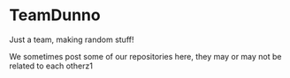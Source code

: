 # TeamDunno

Just a team, making random stuff!

We sometimes post some of our repositories here, they may or may not be related to each otherz1